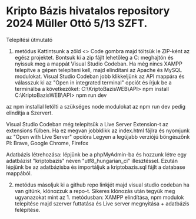 # Kripto Bázis hivatalos repository 2024 Müller Ottó 5/13 SZFT.

Telepítési útmutató

1. metódus
Kattintsunk a zöld <> Code gombra majd töltsük le ZIP-ként az egész projektet.
Bontsuk ki a zip fájlt lehetőleg a C: meghajtón és nyissuk meg a mappát Visual Studio Codeban.
Ha még nincs XAMPP telepítve a gépen telepíteni kell, majd elindítani az Apache és MySQL modulokat.
Visual Studio Codeban jobb klikkeljünk az API mappára és válasszuk ki az "Open in integrated terminal" opciót és
írjuk be a terminálba a következőket:
C:\KriptoBazisWEB\API> npm install
C:\KriptoBazisWEB\API> npm run dev

az npm installal letölti a szükséges node modulokat
az npm run dev pedig elindítja a Szervert.

Visual Studio Codeban még telepítsük a Live Server Extension-t az extensions fülben.
Ha ez megvan jobbklikk az index.html fájlra és nyomjunk az "Open with Live Server" opcióra
Legyen a legújabb verziójú böngészőnk Pl: Brave, Google Chrome, Firefox

Adatbázis létrehozása: lépjünk be a phpMyAdmin-ba és hozzunk létre egy adatbázist
"kriptobazis" néven "utf8_hungarian_ci"  illesztéssel. Ezután lépjünk be az adatbázisba és importáljuk
a kriptobazis.sql fájlt a database mappából.

2. metódus
másoljuk ki a github repo linkjét majd visual studio codeban ha van gitünk, klónozzuk a repo-t.
Sikeres klónozás után tegyük meg ugyanazokat mint az 1. metódusban: 
XAMPP elindítása, npm modulok telepítése majd szerver futtatása és Live server megnyitása + adatbázis felépítése.
